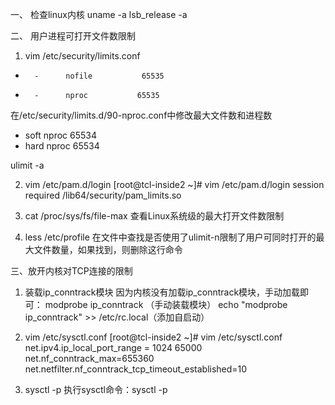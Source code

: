 一、 检查linux内核
uname -a
lsb_release -a

二、 用户进程可打开文件数限制
1) vim /etc/security/limits.conf
*       -      nofile           65535
*       -      nproc           65535

在/etc/security/limits.d/90-nproc.conf中修改最大文件数和进程数
*   soft  nproc   65534
*   hard  nproc   65534

ulimit -a

2) vim /etc/pam.d/login
[root@tcl-inside2 ~]# vim /etc/pam.d/login
session required /lib64/security/pam_limits.so

3) cat /proc/sys/fs/file-max
查看Linux系统级的最大打开文件数限制

4) less /etc/profile
在文件中查找是否使用了ulimit-n限制了用户可同时打开的最大文件数量，如果找到，则删除这行命令

三、放开内核对TCP连接的限制
1) 装载ip_conntrack模块
因为内核没有加载ip_conntrack模块，手动加载即可：
modprobe ip_conntrack （手动装载模块）
echo "modprobe ip_conntrack" >> /etc/rc.local（添加自启动）

2) vim /etc/sysctl.conf 
[root@tcl-inside2 ~]# vim /etc/sysctl.conf
net.ipv4.ip_local_port_range = 1024 65000
net.nf_conntrack_max=655360
net.netfilter.nf_conntrack_tcp_timeout_established=10

3) sysctl -p
执行sysctl命令：sysctl -p
